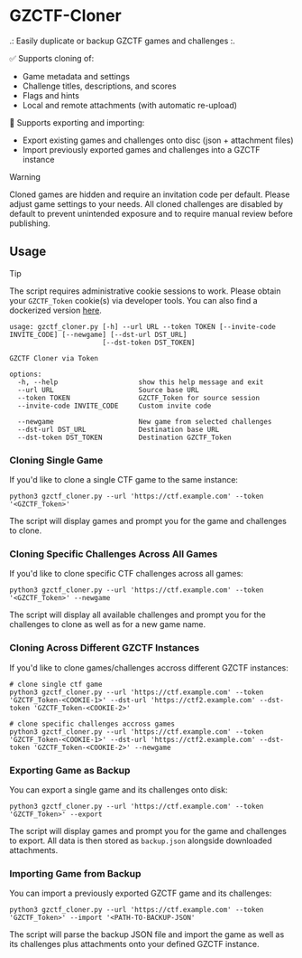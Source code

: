 # GZCTF-Cloner
.: Easily duplicate or backup GZCTF games and challenges :.

✅ Supports cloning of:
- Game metadata and settings
- Challenge titles, descriptions, and scores
- Flags and hints
- Local and remote attachments (with automatic re-upload)

💾 Supports exporting and importing:
- Export existing games and challenges onto disc (json + attachment files)
- Import previously exported games and challenges into a GZCTF instance

> [!WARNING]
> Cloned games are hidden and require an invitation code per default. Please adjust game settings to your needs.
> All cloned challenges are disabled by default to prevent unintended exposure and to require manual review before publishing.

## Usage

>[!TIP]
>The script requires administrative cookie sessions to work.
>Please obtain your `GZCTF_Token` cookie(s) via developer tools.
>You can also find a dockerized version [here](https://github.com/l4rm4nd/GZCTF-Cloner/pkgs/container/gzctf-cloner).

````
usage: gzctf_cloner.py [-h] --url URL --token TOKEN [--invite-code INVITE_CODE] [--newgame] [--dst-url DST_URL]
                       [--dst-token DST_TOKEN]

GZCTF Cloner via Token

options:
  -h, --help                    show this help message and exit
  --url URL                     Source base URL
  --token TOKEN                 GZCTF_Token for source session
  --invite-code INVITE_CODE     Custom invite code
                              
  --newgame                     New game from selected challenges
  --dst-url DST_URL             Destination base URL
  --dst-token DST_TOKEN         Destination GZCTF_Token
````

### Cloning Single Game

If you'd like to clone a single CTF game to the same instance:

````
python3 gzctf_cloner.py --url 'https://ctf.example.com' --token '<GZCTF_Token>'
````

The script will display games and prompt you for the game and challenges to clone.

### Cloning Specific Challenges Across All Games

If you'd like to clone specific CTF challenges across all games:

````
python3 gzctf_cloner.py --url 'https://ctf.example.com' --token '<GZCTF_Token>' --newgame
````

The script will display all available challenges and prompt you for the challenges to clone as well as for a new game name.

### Cloning Across Different GZCTF Instances

If you'd like to clone games/challenges accross different GZCTF instances:

````
# clone single ctf game
python3 gzctf_cloner.py --url 'https://ctf.example.com' --token 'GZCTF_Token-<COOKIE-1>' --dst-url 'https://ctf2.example.com' --dst-token 'GZCTF_Token-<COOKIE-2>'

# clone specific challenges accross games
python3 gzctf_cloner.py --url 'https://ctf.example.com' --token 'GZCTF_Token-<COOKIE-1>' --dst-url 'https://ctf2.example.com' --dst-token 'GZCTF_Token-<COOKIE-2>' --newgame
````

### Exporting Game as Backup

You can export a single game and its challenges onto disk:

````
python3 gzctf_cloner.py --url 'https://ctf.example.com' --token 'GZCTF_Token>' --export
````
The script will display games and prompt you for the game and challenges to export. All data is then stored as `backup.json` alongside downloaded attachments.

### Importing Game from Backup

You can import a previously exported GZCTF game and its challenges:

````
python3 gzctf_cloner.py --url 'https://ctf.example.com' --token 'GZCTF_Token>' --import '<PATH-TO-BACKUP-JSON'
````

The script will parse the backup JSON file and import the game as well as its challenges plus attachments onto your defined GZCTF instance.
